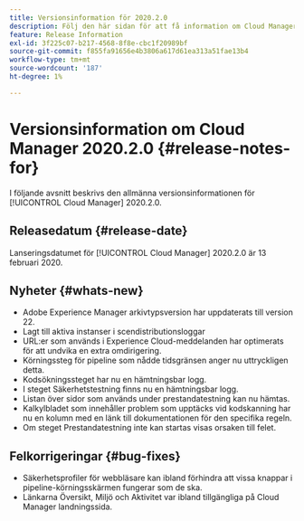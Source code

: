 ```yaml
---
title: Versionsinformation för 2020.2.0
description: Följ den här sidan för att få information om Cloud Manager 2020.2.0
feature: Release Information
exl-id: 3f225c07-b217-4568-8f8e-cbc1f20989bf
source-git-commit: f855fa91656e4b3806a617d61ea313a51fae13b4
workflow-type: tm+mt
source-wordcount: '187'
ht-degree: 1%

---
```


# Versionsinformation om Cloud Manager 2020.2.0 {#release-notes-for}

I följande avsnitt beskrivs den allmänna versionsinformationen för [!UICONTROL Cloud Manager] 2020.2.0.

## Releasedatum {#release-date}

Lanseringsdatumet för [!UICONTROL Cloud Manager] 2020.2.0 är 13 februari 2020.

## Nyheter {#whats-new}

* Adobe Experience Manager arkivtypsversion har uppdaterats till version 22.
* Lagt till aktiva instanser i scendistributionsloggar
* URL:er som används i Experience Cloud-meddelanden har optimerats för att undvika en extra omdirigering.
* Körningssteg för pipeline som nådde tidsgränsen anger nu uttryckligen detta.
* Kodsökningssteget har nu en hämtningsbar logg.
* I steget Säkerhetstestning finns nu en hämtningsbar logg.
* Listan över sidor som används under prestandatestning kan nu hämtas.
* Kalkylbladet som innehåller problem som upptäcks vid kodskanning har nu en kolumn med en länk till dokumentationen för den specifika regeln.
* Om steget Prestandatestning inte kan startas visas orsaken till felet.

## Felkorrigeringar {#bug-fixes}

* Säkerhetsprofiler för webbläsare kan ibland förhindra att vissa knappar i pipeline-körningsskärmen fungerar som de ska.
* Länkarna Översikt, Miljö och Aktivitet var ibland tillgängliga på Cloud Manager landningssida.
